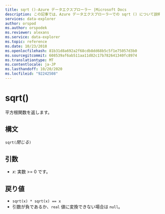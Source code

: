 ```yaml
---
title: sqrt ()-Azure データエクスプローラー |Microsoft Docs
description: この記事では、Azure データエクスプローラーでの sqrt () について説明します。
services: data-explorer
author: orspod
ms.author: orspodek
ms.reviewer: alexans
ms.service: data-explorer
ms.topic: reference
ms.date: 10/23/2018
ms.openlocfilehash: 81b31d8a692a2f68cdb8dd68b5c5f1e75057d3b0
ms.sourcegitcommit: 608539af6ab511aa11d82c17b782641340fc8974
ms.translationtype: MT
ms.contentlocale: ja-JP
ms.lasthandoff: 10/20/2020
ms.locfileid: "92242508"
---
```

# <a name="sqrt"></a>sqrt()

平方根関数を返します。  

## <a name="syntax"></a>構文

`sqrt(`*閉じる*`)`

## <a name="arguments"></a>引数

* *x*: 実数 >= 0 です。

## <a name="returns"></a>戻り値

* `sqrt(x) * sqrt(x) == x`
* 引数が負であるか、`real` 値に変換できない場合は `null`。 
